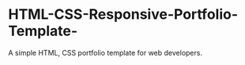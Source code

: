 # HTML-CSS-Responsive-Portfolio-Template-
A simple HTML, CSS portfolio template for web developers.
